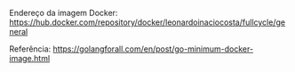 Endereço da imagem Docker:
https://hub.docker.com/repository/docker/leonardoinaciocosta/fullcycle/general

Referência: https://golangforall.com/en/post/go-minimum-docker-image.html
